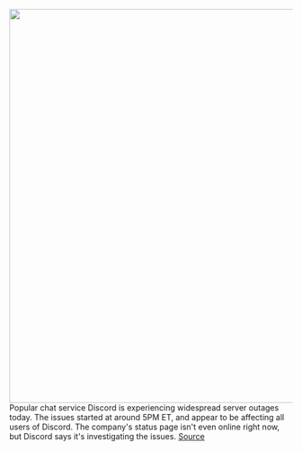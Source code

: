 <img src='https://cdn.vox-cdn.com/thumbor/qttTyt7I4QKeNpKTuv0nWjHWnPo=/0x0:2040x1360/1200x800/filters:focal(857x517:1183x843)/cdn.vox-cdn.com/uploads/chorus_image/image/67073551/acastro_200318_1777_discord_0003.0.0.jpg' width='700px' /><br/>
Popular chat service Discord is experiencing widespread server outages today. The issues started at around 5PM ET, and appear to be affecting all users of Discord. The company's status page isn't even online right now, but Discord says it's investigating the issues.
<a href='https://www.theverge.com/2020/7/17/21328993/discord-down-server-outage-issues'> Source <a/>